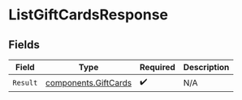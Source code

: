 # ListGiftCardsResponse


## Fields

| Field                                                        | Type                                                         | Required                                                     | Description                                                  |
| ------------------------------------------------------------ | ------------------------------------------------------------ | ------------------------------------------------------------ | ------------------------------------------------------------ |
| `Result`                                                     | [components.GiftCards](../../models/components/giftcards.md) | :heavy_check_mark:                                           | N/A                                                          |